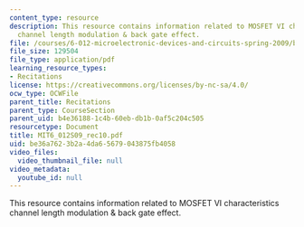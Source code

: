 ```yaml
---
content_type: resource
description: This resource contains information related to MOSFET VI characteristics
  channel length modulation & back gate effect.
file: /courses/6-012-microelectronic-devices-and-circuits-spring-2009/be36a7623b2a4da65679043875fb4058_MIT6_012S09_rec10.pdf
file_size: 129504
file_type: application/pdf
learning_resource_types:
- Recitations
license: https://creativecommons.org/licenses/by-nc-sa/4.0/
ocw_type: OCWFile
parent_title: Recitations
parent_type: CourseSection
parent_uid: b4e36188-1c4b-60eb-db1b-0af5c204c505
resourcetype: Document
title: MIT6_012S09_rec10.pdf
uid: be36a762-3b2a-4da6-5679-043875fb4058
video_files:
  video_thumbnail_file: null
video_metadata:
  youtube_id: null
---
```

This resource contains information related to MOSFET VI characteristics channel length modulation & back gate effect.